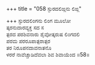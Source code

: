 +++
title = "058 ಸ್ಫುರದಲಿಙ್ಗನು ಲಿಙ್ಗ"

+++
ಸ್ಫುರದಲಿಂಗನು ಲಿಂಗ ಮೂಲೋ  
ತ್ಕರನುದಾರವ್ಯಕ್ತ ಸದ ಸ  
ತ್ಪರದ ಪರಶಿವನಾರು ಶೈವೋತ್ಕರುಷ ಲಿಂಗದಲಿ   
ಪರಮ ಪರರೂಪಾತ್ಪರಾತ್ಪರ  
ತರ ನಿರೂಪನದಾವನಾತನೊ  
ಳರರೆ ನಾವೆಚ್ಚಾಡಿದೆವಲಾ ಶಿವ ಶಿವಾಯೆಂದ     ॥58॥